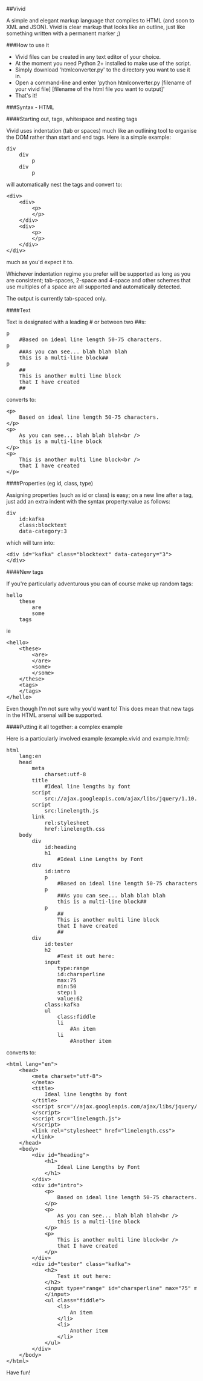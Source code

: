 ##Vivid

A simple and elegant markup language that compiles to HTML (and soon to XML and JSON). Vivid is clear markup that looks like an outline, just like something written with a permanent marker ;)

###How to use it

- Vivid files can be created in any text editor of your choice.
- At the moment you need Python 2+ installed to make use of the script.
- Simply download 'htmlconverter.py' to the directory you want to use it in.
- Open a command-line and enter 'python htmlconverter.py [filename of your vivid file] [filename of the html file you want to output]'
- That's it!

###Syntax - HTML

####Starting out, tags, whitespace and nesting tags

Vivid uses indentation (tab or spaces) much like an outlining tool to organise the DOM rather than start and end tags. Here is a simple example:

<pre>
div
	div
		p
	div
		p
</pre>

will automatically nest the tags and convert to:

<pre>
&lt;div&gt;
	&lt;div&gt;
		&lt;p&gt;
		&lt;/p&gt;
	&lt;/div&gt;
	&lt;div&gt;
		&lt;p&gt;
		&lt;/p&gt;
	&lt;/div&gt;
&lt;/div&gt;
</pre>

much as you'd expect it to.

Whichever indentation regime you prefer will be supported as long as you are consistent; tab-spaces, 2-space and 4-space and other schemes that use multiples of a space are all supported and automatically detected.

The output is currently tab-spaced only.

####Text

Text is designated with a leading # or between two ##s:

<pre>
p
	#Based on ideal line length 50-75 characters.
p
	##As you can see... blah blah blah
	this is a multi-line block##
p
	##
	This is another multi line block
	that I have created
	##
</pre>

converts to:

<pre>
&lt;p&gt;
	Based on ideal line length 50-75 characters.
&lt;/p&gt;
&lt;p&gt;
	As you can see... blah blah blah&lt;br /&gt;
	this is a multi-line block
&lt;/p&gt;
&lt;p&gt;
	This is another multi line block&lt;br /&gt;
	that I have created
&lt;/p&gt;
</pre>

####Properties (eg id, class, type)

Assigning properties (such as id or class) is easy; on a new line after a tag, just add an extra indent with the syntax property:value as follows:

<pre>
div
	id:kafka
	class:blocktext
	data-category:3
</pre>

which will turn into:

<pre>
&lt;div id="kafka" class="blocktext" data-category="3"&gt;
&lt;/div&gt;
</pre>

####New tags

If you're particularly adventurous you can of course make up random tags:

<pre>
hello
	these
		are
		some
	tags
</pre>

ie

<pre>
&lt;hello&gt;
	&lt;these&gt;
		&lt;are&gt;
		&lt;/are&gt;
		&lt;some&gt;
		&lt;/some&gt;
	&lt;/these&gt;
	&lt;tags&gt;
	&lt;/tags&gt;
&lt;/hello&gt;
</pre>

Even though I'm not sure why you'd want to! This does mean that new tags in the HTML arsenal will be supported.

####Putting it all together: a complex example

Here is a particularly involved example (example.vivid and example.html):

<pre>
html
	lang:en
	head
		meta
			charset:utf-8
		title
			#Ideal line lengths by font
		script
			src://ajax.googleapis.com/ajax/libs/jquery/1.10.1/jquery.min.js
		script
			src:linelength.js
		link
			rel:stylesheet
			href:linelength.css
	body
		div
			id:heading
			h1
				#Ideal Line Lengths by Font
		div
			id:intro
			p
				#Based on ideal line length 50-75 characters.
			p
				##As you can see... blah blah blah
				this is a multi-line block##
			p
				##
				This is another multi line block
				that I have created
				##
		div
			id:tester
			h2
				#Test it out here:
			input
				type:range
				id:charsperline
				max:75
				min:50
				step:1
				value:62
			class:kafka
			ul
				class:fiddle
				li
					#An item
				li
					#Another item
</pre>

converts to:

<pre>
&lt;html lang="en"&gt;
	&lt;head&gt;
		&lt;meta charset="utf-8"&gt;
		&lt;/meta&gt;
		&lt;title&gt;
			Ideal line lengths by font
		&lt;/title&gt;
		&lt;script src="//ajax.googleapis.com/ajax/libs/jquery/1.10.1/jquery.min.js"&gt;
		&lt;/script&gt;
		&lt;script src="linelength.js"&gt;
		&lt;/script&gt;
		&lt;link rel="stylesheet" href="linelength.css"&gt;
		&lt;/link&gt;
	&lt;/head&gt;
	&lt;body&gt;
		&lt;div id="heading"&gt;
			&lt;h1&gt;
				Ideal Line Lengths by Font
			&lt;/h1&gt;
		&lt;/div&gt;
		&lt;div id="intro"&gt;
			&lt;p&gt;
				Based on ideal line length 50-75 characters.
			&lt;/p&gt;
			&lt;p&gt;
				As you can see... blah blah blah&lt;br /&gt;
				this is a multi-line block
			&lt;/p&gt;
			&lt;p&gt;
				This is another multi line block&lt;br /&gt;
				that I have created
			&lt;/p&gt;
		&lt;/div&gt;
		&lt;div id="tester" class="kafka"&gt;
			&lt;h2&gt;
				Test it out here:
			&lt;/h2&gt;
			&lt;input type="range" id="charsperline" max="75" min="50" step="1" value="62"&gt;
			&lt;/input&gt;
			&lt;ul class="fiddle"&gt;
				&lt;li&gt;
					An item
				&lt;/li&gt;
				&lt;li&gt;
					Another item
				&lt;/li&gt;
			&lt;/ul&gt;
		&lt;/div&gt;
	&lt;/body&gt;
&lt;/html&gt;
</pre>

Have fun!